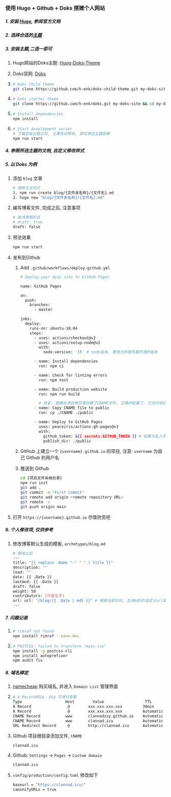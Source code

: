 ### 使用 Hugo + Github + Doks 搭建个人网站

##### 1. 安装 [Hugo](https://gohugo.io/getting-started/installing/), 参阅官方文档

##### 2. 选择合适的[主题](https://themes.gohugo.io/)

##### 3. 安装主题,二选一即可

1. Hugo网站的Doks主题: [Huog-Doks-Theme](https://themes.gohugo.io/doks/)

2. Doks官网: [Doks](https://getdoks.org/)

3. ```bash
   # Doks child theme
   git clone https://github.com/h-enk/doks-child-theme.git my-doks-site && cd my-doks-site
   ```

4. ```bash
   # Doks starter theme
   git clone https://github.com/h-enk/doks.git my-doks-site && cd my-doks-site
   ```

5. ```bash
   # Install dependencies
   npm install
   ```

6. ```bash
   # Start development server
   # 下载安装主题之后, 无需任何修改, 即可预览主题效果
   npm run start
   ```

##### 4. 参照所选主题的文档, 自定义修改样式

##### 5. 以 Doks 为例

1. 添加 `blog` 文章

      ```bash
   # 两种方式均可
   1. npm run create blog/{文件夹名称}/{文件名}.md
   2. hugo new "blog/{文件夹名称}/{文件名}.md"
   ```

2. 编写博客文件, 完成之后, 注意事项

   ```bash
   # 取消草稿形式
   # draft: true
   draft: false
   ```

3. 预览效果

      ```bash
      npm run start
      ```

4. 发布到Github

      1. Add `.github/workflows/deploy-github.yml`

         ```bash
         # Deploy your Hyas site to GitHub Pages

         name: GitHub Pages

         on:
           push:
             branches:
               - master

         jobs:
           deploy:
             runs-on: ubuntu-18.04
             steps:
               - uses: actions/checkout@v2
               - uses: actions/setup-node@v2
                 with:
                   node-version: '15' # node版本, 更改为你服务器环境的版本

               - name: Install dependencies
                 run: npm ci

               - name: Check for linting errors
                 run: npm test

               - name: Build production website
                 run: npm run build

                 # 修复: 就算在项目根目录创建了CNAME文件, 正确的配置了, 打包时依旧无法打包到
               - name: Copy CNAME file to public
                 run: cp ./CNAME ./public

               - name: Deploy to GitHub Pages
                 uses: peaceiris/actions-gh-pages@v3
                 with:
                   github_token: ${{ secrets.GITHUB_TOKEN }} # 如果为私人项目则需要添加授权访问token
                   publish_dir: ./public
         ```

      2. GitHub 上建立一个 `{username}.github.io` 的项目, 注意: `username` 为自己 Github 的用户名

      3. 推送到 Github

          ```bash
          cd {项目文件夹根目录}
          npm run init
          git add .
          git commit -m "First Commit"
          git remote add origin <remote repository URL>
          git remote -v
          git push origin main
          ```

5. 打开 `https://{username}.github.io` 尽情欣赏吧
##### 6. 个人修改项, 仅供参考

1. 修改博客默认生成的模板, `archetypes/blog.md`

   ```bash
   # 修改之后
   ---
   title: "{{ replace .Name "-" " " | title }}"
   description: ""
   lead: ""
   date: {{ .Date }}
   lastmod: {{ .Date }}
   draft: false
   weight: 50
   contributors: [作者名字]
   url: url: "/blog/{{ .Date | md5 }}" # 根据当前时间, 生成md5的自定义url路径
   ---
   ```
##### 7. 问题记录

1. ```bash
   # rimraf not found
   npm install rimraf --save-dev
   ```

2. ```bash
   # POSTCSS: failed to transform "main.css"
   npm install -g postcss-cli
   npm install autoprefixer
   npm audit fix
   ```

##### 8. 域名绑定

1. [namecheap](https://www.namecheap.com) 购买域名, 并进入 `Domain List` 管理界面

2. ```bash
   # A Record的ip, dig 可进行查看
   Type                   Host        Value                  TTL
   A Record                @        xxx.xxx.xxx.xxx         30min
   A Record                @        xxx.xxx.xxx.xxx         Automatic
   CNAME Record           www       clannadzsy.github.io    Automatic
   CNAME Record           www       clannad.icu             Automatic
   URL Redirect Record     @        http://clannad.icu      Automatic
   ```

3. Github 项目根目录添加文件, `CNAME`

   ```bash
   clannad.icu
   ```

4. Github: `Settings` -> `Pages` -> `Custom domain`

   ```bash
   clannad.icu
   ```

5. `config/production/config.toml` 修改如下

   ```bash
   baseurl = "https://clannad.icu/"
   canonifyURLs = true
   ```

